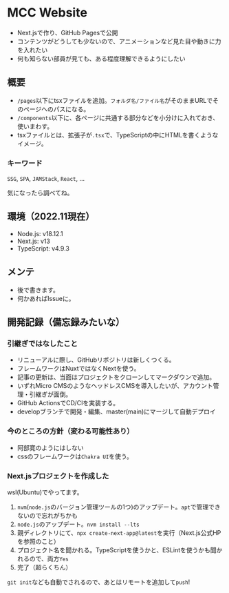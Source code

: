# MCC Website

- Next.jsで作り、GitHub Pagesで公開
- コンテンツがどうしても少ないので、アニメーションなど見た目や動きに力を入れたい
- 何も知らない部員が見ても、ある程度理解できるようにしたい

## 概要

- `/pages`以下にtsxファイルを追加。`フォルダ名/ファイル名`がそのままURLでそのページへのパスになる。
- `/components`以下に、各ページに共通する部分などを小分けに入れておき、使いまわす。
- tsxファイルとは、拡張子が`.tsx`で、TypeScriptの中にHTMLを書くようなイメージ。

### キーワード

`SSG`, `SPA`, `JAMStack`, `React`, ...

気になったら調べてね。

## 環境（2022.11現在）

- Node.js: v18.12.1
- Next.js: v13
- TypeScript: v4.9.3

## メンテ

- 後で書きます。
- 何かあればIssueに。

## 開発記録（備忘録みたいな）

### 引継ぎではなしたこと

- リニューアルに際し、GitHubリポジトリは新しくつくる。
- フレームワークはNuxtではなくNextを使う。
- 記事の更新は、当面はプロジェクトをクローンしてマークダウンで追加。
- いずれMicro CMSのようなヘッドレスCMSを導入したいが、アカウント管理・引継ぎが面倒。
- GitHub ActionsでCD/CIを実装する。
- developブランチで開発・編集、master(main)にマージして自動デプロイ

### 今のところの方針（変わる可能性あり）

- 阿部寛のようにはしない
- cssのフレームワークは`Chakra UI`を使う。

### Next.jsプロジェクトを作成した

wsl(Ubuntu)でやってます。

1. `nvm`(`node.js`のバージョン管理ツールの1つ)のアップデート。`apt`で管理できないので忘れがちかも
2. `node.js`のアップデート。`nvm install --lts`
3. 親ディレクトリにて、`npx create-next-app@latest`を実行（Next.js公式HPを参照のこと）
4. プロジェクト名を聞かれる。TypeScriptを使うかと、ESLintを使うかも聞かれるので、両方`Yes`
5. 完了（超らくちん）

`git init`なども自動でされるので、あとはリモートを追加して`push`!
